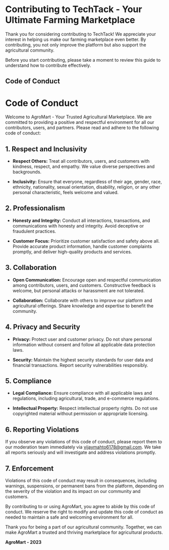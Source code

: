 # Contributing to TechTack - Your Ultimate Farming Marketplace

Thank you for considering contributing to TechTack! We appreciate your interest in helping us make our farming marketplace even better. By contributing, you not only improve the platform but also support the agricultural community.

Before you start contributing, please take a moment to review this guide to understand how to contribute effectively.

## Code of Conduct

# Code of Conduct

Welcome to AgroMart - Your Trusted Agricultural Marketplace. We are committed to providing a positive and respectful environment for all our contributors, users, and partners. Please read and adhere to the following code of conduct:

## 1. Respect and Inclusivity

- **Respect Others:** Treat all contributors, users, and customers with kindness, respect, and empathy. We value diverse perspectives and backgrounds.

- **Inclusivity:** Ensure that everyone, regardless of their age, gender, race, ethnicity, nationality, sexual orientation, disability, religion, or any other personal characteristic, feels welcome and valued.

## 2. Professionalism

- **Honesty and Integrity:** Conduct all interactions, transactions, and communications with honesty and integrity. Avoid deceptive or fraudulent practices.

- **Customer Focus:** Prioritize customer satisfaction and safety above all. Provide accurate product information, handle customer complaints promptly, and deliver high-quality products and services.

## 3. Collaboration

- **Open Communication:** Encourage open and respectful communication among contributors, users, and customers. Constructive feedback is welcome, but personal attacks or harassment are not tolerated.

- **Collaboration:** Collaborate with others to improve our platform and agricultural offerings. Share knowledge and expertise to benefit the community.

## 4. Privacy and Security

- **Privacy:** Protect user and customer privacy. Do not share personal information without consent and follow all applicable data protection laws.

- **Security:** Maintain the highest security standards for user data and financial transactions. Report security vulnerabilities responsibly.

## 5. Compliance

- **Legal Compliance:** Ensure compliance with all applicable laws and regulations, including agricultural, trade, and e-commerce regulations.

- **Intellectual Property:** Respect intellectual property rights. Do not use copyrighted material without permission or appropriate licensing.

## 6. Reporting Violations

If you observe any violations of this code of conduct, please report them to our moderation team immediately via vijaymahto6178@gmail.com. We take all reports seriously and will investigate and address violations promptly.

## 7. Enforcement

Violations of this code of conduct may result in consequences, including warnings, suspensions, or permanent bans from the platform, depending on the severity of the violation and its impact on our community and customers.

By contributing to or using AgroMart, you agree to abide by this code of conduct. We reserve the right to modify and update this code of conduct as needed to maintain a safe and welcoming environment for all.

Thank you for being a part of our agricultural community. Together, we can make AgroMart a trusted and thriving marketplace for agricultural products.

**AgroMart - 2023**

